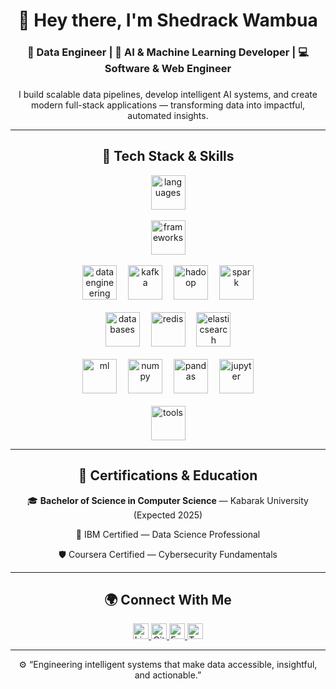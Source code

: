 <h1 align="center">👋 Hey there, I'm Shedrack Wambua</h1>
<h3 align="center">🚀 Data Engineer | 🧠 AI & Machine Learning Developer | 💻 Software & Web Engineer</h3>

###

<p align="center">
I build scalable data pipelines, develop intelligent AI systems, and create modern full-stack applications — transforming data into impactful, automated insights.
</p>

---

<h2 align="center">🧩 Tech Stack & Skills</h2>

<div align="center">

  <!-- Core Languages -->
  <img src="https://skillicons.dev/icons?i=python,java,js,ts,cs,go,rust,html,css,bash" height="55" alt="languages"/>
  <br/><br/>

  <!-- Frameworks & Libraries -->
  <img src="https://skillicons.dev/icons?i=react,nextjs,flutter,tailwind,django,flask,nodejs,express,dotnet" height="55" alt="frameworks"/>
  <br/><br/>

  <!-- Data Engineering & Big Data -->
  <img src="https://skillicons.dev/icons?i=airflow,docker,linux,git,github,aws,gcp,azure" height="55" alt="data engineering"/>
  <img width="10"/>
  <img src="https://cdn.jsdelivr.net/gh/devicons/devicon/icons/apachekafka/apachekafka-original.svg" height="55" alt="kafka"/>
  <img width="10"/>
  <img src="https://cdn.jsdelivr.net/gh/devicons/devicon/icons/hadoop/hadoop-original.svg" height="55" alt="hadoop"/>
  <img width="10"/>
  <img src="https://cdn.jsdelivr.net/gh/devicons/devicon/icons/spark/spark-original.svg" height="55" alt="spark"/>
  <br/><br/>

  <!-- Databases & Storage -->
  <img src="https://skillicons.dev/icons?i=postgres,mysql,mongodb,sqlite,firebase" height="55" alt="databases"/>
  <img width="10"/>
  <img src="https://cdn.jsdelivr.net/gh/devicons/devicon/icons/redis/redis-original.svg" height="55" alt="redis"/>
  <img width="10"/>
  <img src="https://cdn.jsdelivr.net/gh/devicons/devicon/icons/elasticsearch/elasticsearch-original.svg" height="55" alt="elasticsearch"/>
  <br/><br/>

  <!-- Machine Learning & Data Science -->
  <img src="https://skillicons.dev/icons?i=tensorflow,pytorch,opencv" height="55" alt="ml"/>
  <img width="10"/>
  <img src="https://cdn.jsdelivr.net/gh/devicons/devicon/icons/numpy/numpy-original.svg" height="55" alt="numpy"/>
  <img width="10"/>
  <img src="https://cdn.jsdelivr.net/gh/devicons/devicon/icons/pandas/pandas-original.svg" height="55" alt="pandas"/>
  <img width="10"/>
  <img src="https://cdn.jsdelivr.net/gh/devicons/devicon/icons/jupyter/jupyter-original.svg" height="55" alt="jupyter"/>
  <br/><br/>

  <!-- Tools & Others -->
  <img src="https://skillicons.dev/icons?i=vscode,figma,postman,powershell,regex,anaconda" height="55" alt="tools"/>

</div>

---

<h2 align="center">📜 Certifications & Education</h2>

<div align="center">
  <p>🎓 <b>Bachelor of Science in Computer Science</b> — Kabarak University (Expected 2025)</p>
  <p>📘 IBM Certified — Data Science Professional</p>
  <p>🛡️ Coursera Certified — Cybersecurity Fundamentals</p>
</div>

---

<h2 align="center">🌍 Connect With Me</h2>

<div align="center">
  <a href="https://www.linkedin.com/in/shedrack-wambua-7752b8255" target="_blank">
    <img src="https://img.shields.io/static/v1?message=LinkedIn&logo=linkedin&color=0077B5&logoColor=white&style=for-the-badge" height="25" alt="LinkedIn"/>
  </a>
  <a href="https://github.com/WambuaRack" target="_blank">
    <img src="https://img.shields.io/static/v1?message=GitHub&logo=github&color=181717&logoColor=white&style=for-the-badge" height="25" alt="GitHub"/>
  </a>
  <a href="mailto:shedrackwambu40@gmail.com" target="_blank">
    <img src="https://img.shields.io/static/v1?message=Email&logo=gmail&color=D14836&logoColor=white&style=for-the-badge" height="25" alt="Email"/>
  </a>
  <a href="https://twitter.com/" target="_blank">
    <img src="https://img.shields.io/static/v1?message=Twitter&logo=twitter&color=1DA1F2&logoColor=white&style=for-the-badge" height="25" alt="Twitter"/>
  </a>
</div>

---

<div align="center">
  <p>⚙️ “Engineering intelligent systems that make data accessible, insightful, and actionable.”</p>
</div>
